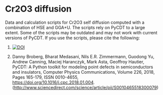 # Cr2O3 diffusion
 Data and calculation scripts for Cr2O3 self diffusion computed with a combination of HSE and GGA+U. The scripts rely on PyCDT to a large extent. Some of the scripts may be outdated and may not work with current versions of PyCDT. If you use the scripts, please cite the following:
 
 1. [![DOI](https://zenodo.org/badge/195228790.svg)](https://zenodo.org/badge/latestdoi/195228790)
 
 2. Danny Broberg, Bharat Medasani, Nils E.R. Zimmermann, Guodong Yu, Andrew Canning, Maciej Haranczyk, Mark Asta, Geoffroy Hautier,
PyCDT: A Python toolkit for modeling point defects in semiconductors and insulators,
Computer Physics Communications,
Volume 226,
2018,
Pages 165-179,
ISSN 0010-4655,
https://doi.org/10.1016/j.cpc.2018.01.004.
(http://www.sciencedirect.com/science/article/pii/S0010465518300079)
